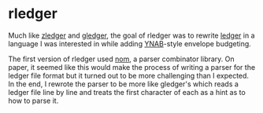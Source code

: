 # rledger

Much like [zledger](https://github.com/rikchilvers/zledger) and [gledger](https://github.com/rikchilvers/gledger), the goal of rledger was to rewrite [ledger](https://github.com/ledger/ledger) in a language I was interested in while adding [YNAB](https://www.youneedabudget.com/)-style envelope budgeting.

The first version of rledger used [nom](https://github.com/Geal/nom), a parser combinator library. On paper, it seemed like this would make the process of writing a parser for the ledger file format but it turned out to be more challenging than I expected. In the end, I rewrote the parser to be more like gledger's which reads a ledger file line by line and treats the first character of each as a hint as to how to parse it.
